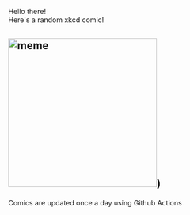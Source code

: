 Hello there! <br>Here's a random xkcd comic!<br>
## <img src="https://imgs.xkcd.com/comics/date.png" alt="meme" width="300"/>)<br>
Comics are updated once a day using Github Actions
